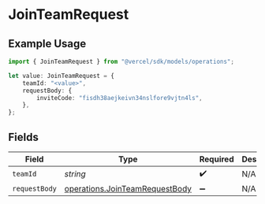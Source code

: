 # JoinTeamRequest

## Example Usage

```typescript
import { JoinTeamRequest } from "@vercel/sdk/models/operations";

let value: JoinTeamRequest = {
    teamId: "<value>",
    requestBody: {
        inviteCode: "fisdh38aejkeivn34nslfore9vjtn4ls",
    },
};
```

## Fields

| Field                                                                            | Type                                                                             | Required                                                                         | Description                                                                      |
| -------------------------------------------------------------------------------- | -------------------------------------------------------------------------------- | -------------------------------------------------------------------------------- | -------------------------------------------------------------------------------- |
| `teamId`                                                                         | *string*                                                                         | :heavy_check_mark:                                                               | N/A                                                                              |
| `requestBody`                                                                    | [operations.JoinTeamRequestBody](../../models/operations/jointeamrequestbody.md) | :heavy_minus_sign:                                                               | N/A                                                                              |